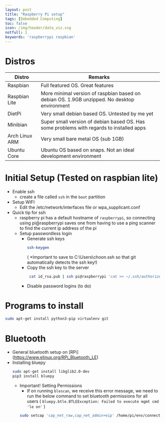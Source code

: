```yaml
---
layout: post
title: "Raspberry Pi setup"
tags: [Embedded Computing]
toc: false
icon: /img/header/data_viz.svg
notfull: 1
keywords: 'raspberrypi raspbian'
---
```


# Distros #

| Distro         | Remarks                                                                                     |
| -------------- | ------------------------------------------------------------------------------------------- |
| Raspbian       | Full featured OS. Great features                                                            |
| Raspbian Lite  | More minimal version of raspbian based on debian OS. 1.9GB unzipped. No desktop environment |
| DietPi         | Very small debian based OS. Untested by me yet                                              |
| Minibian       | Super small version of debian based OS. Has some problems with regards to installed apps    |
| Arch Linux ARM | Very small bare metal OS (sub 1GB)                                                          |
| Ubuntu Core    | Ubuntu OS based on snaps. Not an ideal development environment                              |


# Initial Setup (Tested on raspbian lite) #
- Enable ssh
    - create a file called `ssh` in the `boot` partition
- Setup WIFI
    - Edit the /etc/network/interfaces file or wpa_supplicant.conf
- Quick tip for ssh
    - raspberry pi has a default hostname of `raspberrypi`, so connecting using pi@raspberrypi saves one from having to use a ping scanner to find the current ip address of the pi
    - Setup passwordless login
        - Generate ssh keys
            ```bash
            ssh-keygen
            ```
            ( *Important to save to C:\Users\choon\.ssh so that git automatically detects the ssh key!)
        - Copy the ssh key to the server
            ```bash
             cat id_rsa.pub | ssh pi@raspberrypi 'cat >> ~/.ssh/authorized_keys'
             ```
        - Disable password logins (to do)


# Programs to install # 
```bash
sudo apt-get install python3-pip virtualenv git
```


# Bluetooth #
- General bluetooth setup on [RPi] (https://www.elinux.org/RPi_Bluetooth_LE)
- Installing bluepy
    ```bash
    sudo apt-get install libglib2.0-dev
    pip3 install bluepy
    ```
    - Important! Setting Permissions
        - If on running `blescan`, we receive this error message, we need to run the below command to set bluetooth permissions for all users
        ( `bluepy.btle.BTLEException: Failed to execute mgmt cmd 'le on'` )
        ```bash
        sudo setcap 'cap_net_raw,cap_net_admin+eip' /home/pi/env/connections/lib/python3.5/site-packages/bluepy/bluepy-helper
        ```

